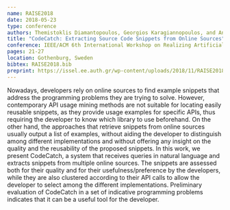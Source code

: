 ```yaml
---
name: RAISE2018
date: 2018-05-23
type: conference
authors: Themistoklis Diamantopoulos, Georgios Karagiannopoulos, and Andreas Symeonidis
title: "CodeCatch: Extracting Source Code Snippets from Online Sources"
conference: IEEE/ACM 6th International Workshop on Realizing Artificial Intelligence Synergies in Software Engineering (RAISE)
pages: 21-27
location: Gothenburg, Sweden
bibtex: RAISE2018.bib
preprint: https://issel.ee.auth.gr/wp-content/uploads/2018/11/RAISE2018.pdf
---
```


Nowadays, developers rely on online sources to find example snippets that address the 
programming problems they are trying to solve. However, contemporary API usage mining 
methods are not suitable for locating easily reusable snippets, as they provide usage 
examples for specific APIs, thus requiring the developer to know which library to use 
beforehand. On the other hand, the approaches that retrieve snippets from online sources 
usually output a list of examples, without aiding the developer to distinguish among 
different implementations and without offering any insight on the quality and the 
reusability of the proposed snippets. In this work, we present CodeCatch, a system that 
receives queries in natural language and extracts snippets from multiple online sources. 
The snippets are assessed both for their quality and for their usefulness/preference by 
the developers, while they are also clustered according to their API calls to allow the 
developer to select among the different implementations. Preliminary evaluation of 
CodeCatch in a set of indicative programming problems indicates that it can be a useful 
tool for the developer.
